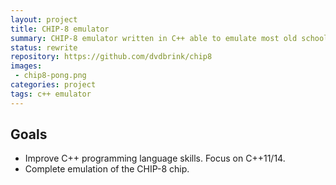 ```yaml
---
layout: project
title: CHIP-8 emulator
summary: CHIP-8 emulator written in C++ able to emulate most old school CHIP-8 games.
status: rewrite
repository: https://github.com/dvdbrink/chip8
images:
 - chip8-pong.png
categories: project
tags: c++ emulator
---
```


## Goals
* Improve C++ programming language skills. Focus on C++11/14.
* Complete emulation of the CHIP-8 chip.
